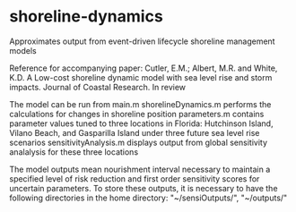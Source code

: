 # shoreline-dynamics
Approximates output from event-driven lifecycle shoreline management models

Reference for accompanying paper:
Cutler, E.M.; Albert, M.R. and White, K.D. A Low-cost shoreline dynamic model with sea level rise and storm impacts. Journal of Coastal Research. In review

The model can be run from main.m
shorelineDynamics.m performs the calculations for changes in shoreline position
parameters.m contains parameter values tuned to three locations in Florida: Hutchinson Island, Vilano Beach, and Gasparilla Island under three future sea level rise scenarios
sensitivityAnalysis.m displays output from global sensitivity analalysis for these three locations

The model outputs mean nourishment interval necessary to maintain a specified level of risk reduction and first order sensitivity scores for uncertain parameters. To store these outputs, it is necessary to have the following directories in the home directory: "~/sensiOutputs/", "~/outputs/"
